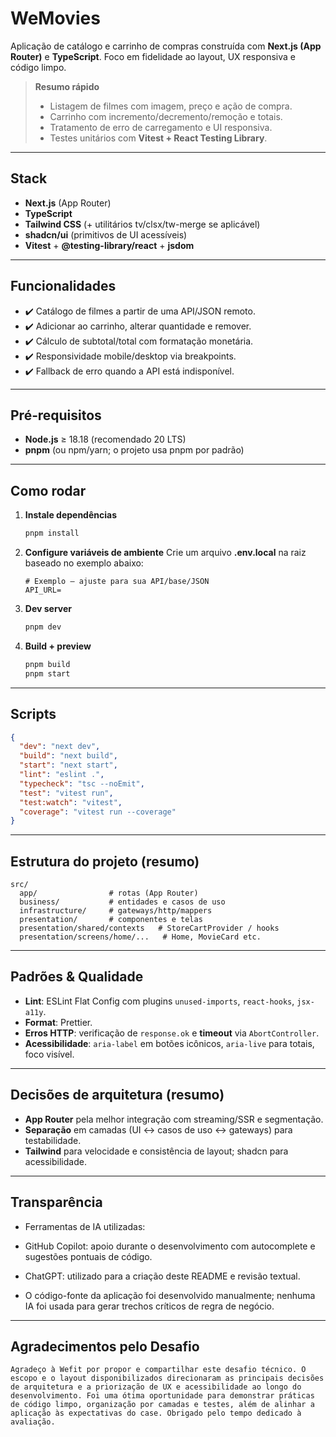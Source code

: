 # WeMovies

Aplicação de catálogo e carrinho de compras construída com **Next.js (App Router)** e **TypeScript**. Foco em fidelidade ao layout, UX responsiva e código limpo.

> **Resumo rápido**
>
> - Listagem de filmes com imagem, preço e ação de compra.
> - Carrinho com incremento/decremento/remoção e totais.
> - Tratamento de erro de carregamento e UI responsiva.
> - Testes unitários com **Vitest + React Testing Library**.

---

## Stack

- **Next.js** (App Router)
- **TypeScript**
- **Tailwind CSS** (+ utilitários tv/clsx/tw-merge se aplicável)
- **shadcn/ui** (primitivos de UI acessíveis)
- **Vitest** + **@testing-library/react** + **jsdom**

---

## Funcionalidades

- ✔️ Catálogo de filmes a partir de uma API/JSON remoto.
- ✔️ Adicionar ao carrinho, alterar quantidade e remover.
- ✔️ Cálculo de subtotal/total com formatação monetária.
- ✔️ Responsividade mobile/desktop via breakpoints.
- ✔️ Fallback de erro quando a API está indisponível.

---

## Pré‑requisitos

- **Node.js** ≥ 18.18 (recomendado 20 LTS)
- **pnpm** (ou npm/yarn; o projeto usa pnpm por padrão)

---

## Como rodar

1. **Instale dependências**

   ```bash
   pnpm install
   ```

2. **Configure variáveis de ambiente** Crie um arquivo **.env.local** na raiz baseado no exemplo abaixo:

   ```env
   # Exemplo — ajuste para sua API/base/JSON
   API_URL=
   ```

3. **Dev server**

   ```bash
   pnpm dev
   ```

4. **Build + preview**

   ```bash
   pnpm build
   pnpm start
   ```

---

## Scripts

```json
{
  "dev": "next dev",
  "build": "next build",
  "start": "next start",
  "lint": "eslint .",
  "typecheck": "tsc --noEmit",
  "test": "vitest run",
  "test:watch": "vitest",
  "coverage": "vitest run --coverage"
}
```

---

## Estrutura do projeto (resumo)

```
src/
  app/                # rotas (App Router)
  business/           # entidades e casos de uso
  infrastructure/     # gateways/http/mappers
  presentation/       # componentes e telas
  presentation/shared/contexts   # StoreCartProvider / hooks
  presentation/screens/home/...   # Home, MovieCard etc.
```

---

## Padrões & Qualidade

- **Lint**: ESLint Flat Config com plugins `unused-imports`, `react-hooks`, `jsx-a11y`.
- **Format**: Prettier.
- **Erros HTTP**: verificação de `response.ok` e **timeout** via `AbortController`.
- **Acessibilidade**: `aria-label` em botões icônicos, `aria-live` para totais, foco visível.

---

## Decisões de arquitetura (resumo)

- **App Router** pela melhor integração com streaming/SSR e segmentação.
- **Separação** em camadas (UI ↔ casos de uso ↔ gateways) para testabilidade.
- **Tailwind** para velocidade e consistência de layout; shadcn para acessibilidade.

---

## Transparência

- Ferramentas de IA utilizadas:

- GitHub Copilot: apoio durante o desenvolvimento com autocomplete e sugestões pontuais de código.

- ChatGPT: utilizado para a criação deste README e revisão textual.

- O código-fonte da aplicação foi desenvolvido manualmente; nenhuma IA foi usada para gerar trechos críticos de regra de negócio.

---

## Agradecimentos pelo Desafio

`Agradeço à Wefit por propor e compartilhar este desafio técnico. O escopo e o layout disponibilizados direcionaram as principais decisões de arquitetura e a priorização de UX e acessibilidade ao longo do desenvolvimento. Foi uma ótima oportunidade para demonstrar práticas de código limpo, organização por camadas e testes, além de alinhar a aplicação às expectativas do case. Obrigado pelo tempo dedicado à avaliação.`
